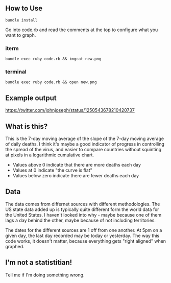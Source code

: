 
## How to Use

`bundle install`

Go into code.rb and read the comments at the top to configure
what you want to graph.

### iterm
`bundle exec ruby code.rb && imgcat new.png`

### terminal
`bundle exec ruby code.rb && open new.png`

## Example output

https://twitter.com/johnjoseph/status/1250543678210420737

## What is this?

This is the 7-day moving average of the slope of the 7-day
moving average of daily deaths. I think it's maybe a good indicator of progress
in controlling the spread of the virus, and easier to compare countries without
squinting at pixels in a logarithmic cumulative chart.

* Values above 0 indicate that there are more deaths each day
* Values at 0 indicate "the curve is flat"
* Values below zero indicate there are fewer deaths each day

## Data

The data comes from differnet sources with different methodologies. The US state data added
up is typically quite different form the world data for the United States. I haven't
looked into why - maybe because one of them lags a day behind the other, maybe because of
not including territories.

The dates for the different sources are 1 off from one another. At 5pm on a given day,
the last day recorded may be today or yesterday. The way this code works, it doesn't matter,
because everything gets "right aligned" when graphed.

## I'm not a statistitian!

Tell me if I'm doing something wrong.
